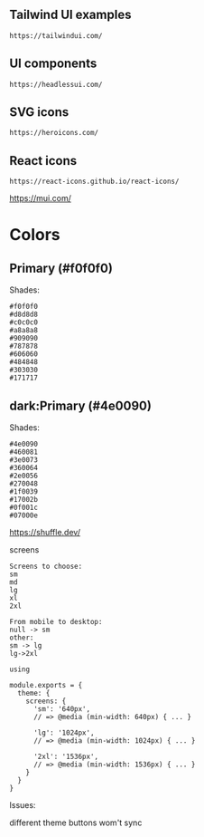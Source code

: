 ## Tailwind UI examples

```
https://tailwindui.com/
```

## UI components

```
https://headlessui.com/
```

## SVG icons

```
https://heroicons.com/
```

## React icons

```
https://react-icons.github.io/react-icons/
```

https://mui.com/

# Colors

## Primary (#f0f0f0)

Shades:

```
#f0f0f0
#d8d8d8
#c0c0c0
#a8a8a8
#909090
#787878
#606060
#484848
#303030
#171717
```

## dark:Primary (#4e0090)

Shades:

```
#4e0090
#460081
#3e0073
#360064
#2e0056
#270048
#1f0039
#17002b
#0f001c
#07000e
```

https://shuffle.dev/

screens

```
Screens to choose:
sm
md
lg
xl
2xl

From mobile to desktop:
null -> sm
other:
sm -> lg
lg->2xl

using

module.exports = {
  theme: {
    screens: {
      'sm': '640px',
      // => @media (min-width: 640px) { ... }

      'lg': '1024px',
      // => @media (min-width: 1024px) { ... }

      '2xl': '1536px',
      // => @media (min-width: 1536px) { ... }
    }
  }
}

```

Issues:

different theme buttons wom't sync
